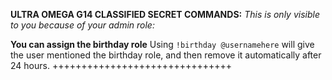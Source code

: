 **ULTRA OMEGA G14 CLASSIFIED SECRET COMMANDS:**
*This is only visible to you because of your admin role:*

**You can assign the birthday role**
Using `!birthday @usernamehere` will give the user mentioned the birthday role, and then remove it automatically after 24 hours.
+++++++++++++++++++++++++++++++